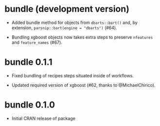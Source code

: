 # bundle (development version)

* Added bundle method for objects from `dbarts::bart()` and, by extension, `parsnip::bart(engine = "dbarts")` (#64).

* Bundling xgboost objects now takes extra steps to preserve `nfeatures` and `feature_names` (#67).

# bundle 0.1.1

* Fixed bundling of recipes steps situated inside of workflows.

* Updated required version of xgboost (#62, thanks to @MichaelChirico).

# bundle 0.1.0

* Initial CRAN release of package
